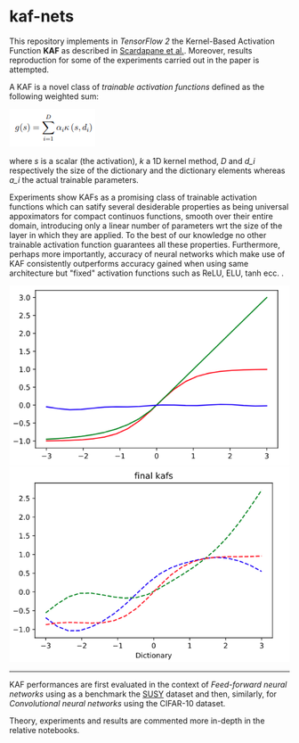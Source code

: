 # kaf-nets

This repository implements in *TensorFlow 2* the Kernel-Based Activation Function **KAF** as described in [Scardapane et al.]( https://arxiv.org/pdf/1707.04035.pdf). Moreover, results reproduction for some of the experiments carried out in the paper is attempted.

A KAF is a novel class of *trainable activation functions* defined as the following weighted sum: 

![kaf](https://raw.githubusercontent.com/arbiter1elegantiae/kaf-nets/master/kaf.png)



where *s* is a scalar (the activation), *k* a 1D kernel method, *D* and *d_i* respectively the size of the dictionary and the dictionary elements whereas *a_i* the actual trainable parameters.

Experiments show KAFs as a promising class of trainable activation functions which can satify several desiderable properties as being universal appoximators for compact continuos functions, smooth over their entire domain, introducing only a linear number of parameters wrt the size of the layer in which they are applied. To the best of our knowledge no other trainable activation function guarantees all these properties. 
Furthermore, perhaps more importantly, accuracy of neural networks which make use of KAF consistently outperforms accuracy gained when using same architecture but "fixed" activation functions such as ReLU, ELU, tanh ecc. .

![kaf](https://raw.githubusercontent.com/arbiter1elegantiae/kaf-nets/master/kafintiial.png)
![kaf](https://raw.githubusercontent.com/arbiter1elegantiae/kaf-nets/master/finalkafs.png)

---

KAF performances are first evaluated in the context of *Feed-forward neural networks* using as a benchmark the [SUSY](https://arxiv.org/abs/1402.4735) dataset and then, similarly, for *Convolutional neural networks* using the CIFAR-10 dataset.

Theory, experiments and results are commented more in-depth in the relative notebooks.
